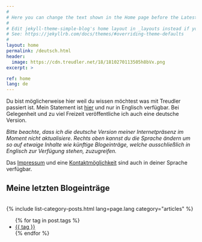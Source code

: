 ```yaml
---
#
# Here you can change the text shown in the Home page before the Latest Posts section.
#
# Edit jekyll-theme-simple-blog's home layout in _layouts instead if you wanna make some changes
# See: https://jekyllrb.com/docs/themes/#overriding-theme-defaults
#
layout: home
permalink: /deutsch.html
header:
  image: https://cdn.treudler.net/18/1810270113505h8bVx.png
excerpt: >

ref: home
lang: de
---
```


Du bist möglicherweise hier weil du wissen möchtest was mit Treudler passiert ist. Mein Statement ist [hier](dedication.html) und nur in Englisch verfügbar. Bei Gelegenheit und zu viel Freizeit veröffentliche ich auch eine deutsche Version.

*Bitte beachte, dass ich die deutsche Version meiner Internetpräsenz im Moment nicht aktualisiere. Rechts oben kannst du die Sprache ändern um so auf etwaige Inhalte wie künftige Blogeinträge, welche ausschließlich in Englisch zur Verfügung stehen, zuzugreifen.*

Das [Impressum](impressum.html) und eine [Kontaktmöglichkeit](kontakt.html) sind auch in deiner Sprache verfügbar.

<h2>Meine letzten Blogeinträge</h2>
<div>&nbsp;</div>
{% include list-category-posts.html lang=page.lang category="articles" %}


<ul class="tags">
{% for tag in post.tags %}
  <li><a href="/tags#{{ tag }}" class="tag">{{ tag }}</a></li>
{% endfor %}
</ul>